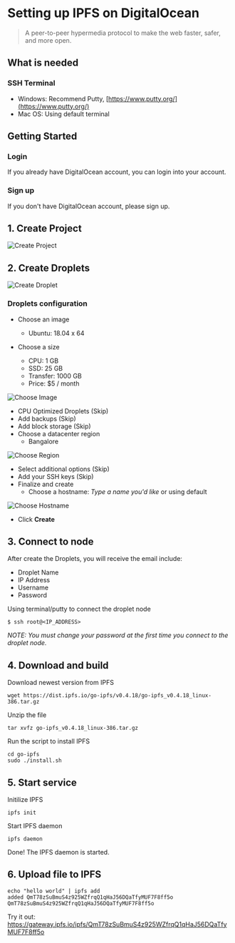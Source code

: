 # Setting up IPFS on DigitalOcean

> A peer-to-peer hypermedia protocol to make the web faster, safer, and more open.

## What is needed

### SSH Terminal 
- Windows: Recommend Putty, [https://www.putty.org/](https://www.putty.org/)
- Mac OS: Using default terminal

## Getting Started

### Login
If you already have DigitalOcean account, you can login into your account.

### Sign up
If you don't have DigitalOcean account, please sign up.

## 1. Create Project
![Create Project](https://s3.amazonaws.com/kaizen-images/github/create_project.png)

## 2. Create Droplets
![Create Droplet](https://s3.amazonaws.com/kaizen-images/github/create_droplet.png)

### Droplets configuration
- Choose an image
    - Ubuntu: 18.04 x 64

- Choose a size
    - CPU: 1 GB
    - SSD: 25 GB
    - Transfer: 1000 GB
    - Price: $5 / month

![Choose Image](https://s3.amazonaws.com/kaizen-images/github/choose_ipfs_image.png)

- CPU Optimized Droplets (Skip)
- Add backups (Skip)
- Add block storage (Skip)
- Choose a datacenter region
    - Bangalore

![Choose Region](https://s3.amazonaws.com/kaizen-images/github/choose_region.png)

- Select additional options (Skip)
- Add your SSH keys (Skip)
- Finalize and create
    - Choose a hostname: _Type a name you'd like_ or using default

![Choose Hostname](https://s3.amazonaws.com/kaizen-images/github/choose_hostname.png)

- Click __Create__

## 3. Connect to node
After create the Droplets, you will receive the email include:
- Droplet Name
- IP Address
- Username
- Password

Using terminal/putty to connect the droplet node
```shell
$ ssh root@<IP_ADDRESS>
```

_NOTE: You must change your password at the first time you connect to the droplet node._

## 4. Download and build

Download newest version from IPFS
```shell
wget https://dist.ipfs.io/go-ipfs/v0.4.18/go-ipfs_v0.4.18_linux-386.tar.gz
```

Unzip the file
```shell
tar xvfz go-ipfs_v0.4.18_linux-386.tar.gz
```

Run the script to install IPFS
```shell
cd go-ipfs
sudo ./install.sh
```

## 5. Start service

Initilize IPFS
```shell
ipfs init
```

Start IPFS daemon
```shell
ipfs daemon
```

Done! The IPFS daemon is started.

## 6. Upload file to IPFS

```shell
echo "hello world" | ipfs add
added QmT78zSuBmuS4z925WZfrqQ1qHaJ56DQaTfyMUF7F8ff5o QmT78zSuBmuS4z925WZfrqQ1qHaJ56DQaTfyMUF7F8ff5o
```

Try it out: https://gateway.ipfs.io/ipfs/QmT78zSuBmuS4z925WZfrqQ1qHaJ56DQaTfyMUF7F8ff5o
